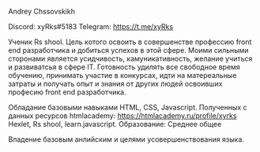 Andrey Chssovskikh

Discord: xyRks#5183 Telegram: https://t.me/xyRks

Ученик Rs shool. Цель котого освоить в совершенстве профессию front end разработчика и добиться успехов в этой сфере. 
Моими сильными сторонами является усидчивость, камуникативность,  желание учиться и развиватсья в сфере IT.
Готовность удилять все свободное время обучению, принимать участие в конкурсах, идти на матереальные затраты и получать опыт и знания от других людей освоивших професию front end разработчика.

Обладание базовыми навыками HTML, CSS, Javascript. Полученных с данных ресурсов 
htmlacademy: https://htmlacademy.ru/profile/xyrks 
Hexlet, Rs shool, learn.javascript. Образование: Среднее общее

Владение базовым анлийским и целями усовершенствования языка.
